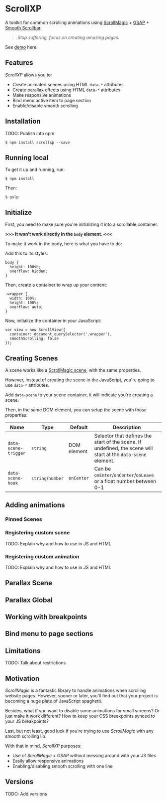 # ScrollXP

A toolkit for common scrolling animations using [ScrollMagic](http://scrollmagic.io/) + [GSAP](https://greensock.com/) + [Smooth Scrollbar](https://idiotwu.github.io/smooth-scrollbar/).

> *Stop suffering, focus on creating amazing pages.*

See [demo](https://weareferal.github.io/scrollxp/) here.

## Features

*ScrollXP* allows you to:

- Create animated scenes using HTML `data-*` attributes
- Create parallax effects using HTML `data-*` attributes
- Make responsive animations
- Bind menu active item to page section
- Enable/disable smooth scrolling

## Installation

TODO: Publish into npm
```
$ npm install scrollxp --save
```

## Running local

To get it up and running, run:

```
$ npm install
```

Then:

```
$ gulp
```

## Initialize

First, you need to make sure you're initializing it into a scrollable container.

**>>> It won't work directly in the `body` element. <<<**

To make it work in the body, here is what you have to do:

Add this to its styles:

```
body {
  height: 100vh;
  overflow: hidden;
}
```

Then, create a container to wrap up your content:

```
.wrapper {
  width: 100%;
  height: 100%;
  overflow: auto;
}
```

Now, initialize the container in your JavaScript:

```
var view = new ScrollView({
  container: document.querySelector('.wrapper'),
  smoothScrolling: false
});
```

## Creating Scenes

A scene works like a [ScrollMagic scene](https://scrollmagic.io/docs/ScrollMagic.Scene.html), with the same properties.

However, instead of creating the scene in the JavaScript, you're going to use `data-*` attributes.

Add `data-scene` to your scene container, it will indicate you're creating a scene.

Then, in the same DOM element, you can setup the scene with those properties:

| Name               | Type            | Default    | Description |
|--------------------|-----------------|------------|-------------|
|`data-scene-trigger`|`string`         |DOM element | Selector that defines the start of the scene. If undefined, the scene will start at the `data-scene` element.
|`data-scene-hook`   |`string`/`number`|`onCenter`| Can be `onEnter`/`onCenter`/`onLeave` or a float number between 0-1

## Adding animations



### Pinned Scenes

### Registering custom scene

TODO: Explain why and how to use in JS and HTML

### Registering custom animation

TODO: Explain why and how to use in JS and HTML

## Parallax Scene

## Parallax Global

## Working with breakpoints

## Bind menu to page sections

## Limitations

TODO: Talk about restrictions

## Motivation

*ScrollMagic* is a fantastic library to handle animations when scrolling website pages. However, sooner or later, you'll find out that your project is becoming a huge plate of JavaScript spaghetti.

Besides, what if you want to disable some animations for small screens? Or just make it work different? How to keep your CSS breakpoints synced to your JS breakpoints?

Last, but not least, good luck if you're trying to use *ScrollMagic* with any smooth scrolling lib.

With that in mind, *ScrollXP* purposes:
- Use of *ScrollMagic* + *GSAP* without messing around with your JS files
- Easily allow responsive animations
- Enabling/disabling smooth scrolling with one line

## Versions

TODO: Add versions
